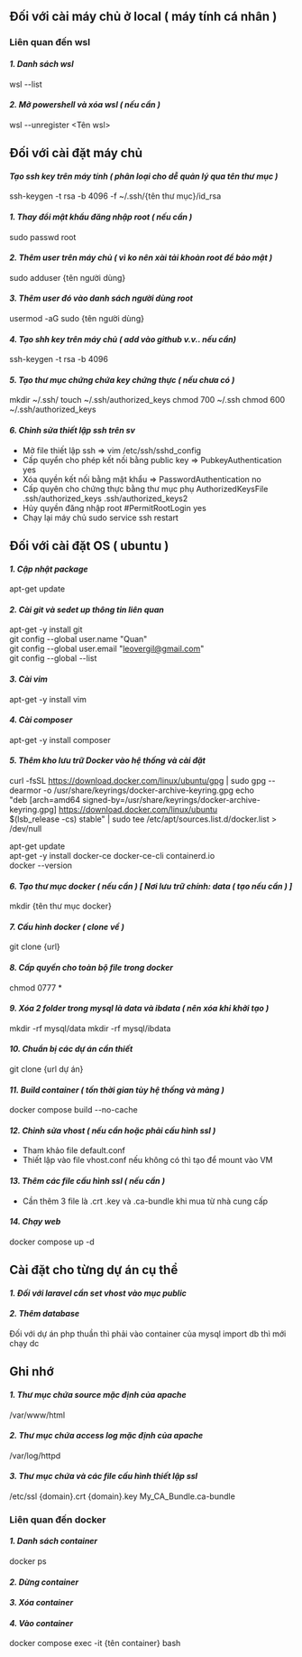 ## Đối với cài máy chủ ở local ( máy tính cá nhân )
### Liên quan đến wsl
#### *1. Danh sách wsl*  
wsl --list

#### *2. Mở powershell và xóa wsl ( nếu cần )*  
wsl --unregister <Tên wsl>

## Đối với cài đặt máy chủ
#### *Tạo ssh key trên máy tính ( phân loại cho dễ quản lý qua tên thư mục )*
ssh-keygen -t rsa -b 4096 -f ~/.ssh/{tên thư mục}/id_rsa

#### *1. Thay đổi mật khẩu đăng nhập root ( nếu cần )*
sudo passwd root

#### *2. Thêm user trên máy chủ ( vì ko nên xài tải khoản root để bảo mật )*
sudo adduser {tên người dùng}

#### *3. Thêm user đó vào danh sách người dùng root*
usermod -aG sudo {tên người dùng}

#### *4. Tạo shh key trên máy chủ ( add vào github v.v.. nếu cần)*
ssh-keygen -t rsa -b 4096

#### *5. Tạo thư mục chứng chứa key chứng thực ( nếu chưa có )*
mkdir ~/.ssh/
touch ~/.ssh/authorized_keys
chmod 700 ~/.ssh
chmod 600 ~/.ssh/authorized_keys

#### *6. Chỉnh sửa thiết lập ssh trên sv*
- Mở file thiết lập ssh => vim /etc/ssh/sshd_config
- Cấp quyển cho phép kết nối bằng public key  => PubkeyAuthentication yes
- Xóa quyền kết nối bằng mật khẩu => PasswordAuthentication no
- Cấp quyên cho chứng thực bằng thư mục phụ AuthorizedKeysFile      .ssh/authorized_keys .ssh/authorized_keys2
- Hủy quyền đăng nhập root #PermitRootLogin yes
- Chạy lại máy chủ sudo service ssh restart

## Đối với cài đặt OS ( ubuntu )
#### *1. Cập nhật package*
apt-get update

#### *2. Cài git và sedet up thông tin liên quan*
apt-get -y install git  
git config --global user.name "Quan"  
git config --global user.email "leovergil@gmail.com"  
git config --global --list  

#### *3. Cài vim*
apt-get -y install vim

#### *4. Cài composer*
apt-get -y install composer

#### *5. Thêm kho lưu trữ Docker vào hệ thống và cài đặt*
curl -fsSL https://download.docker.com/linux/ubuntu/gpg | sudo gpg --dearmor -o /usr/share/keyrings/docker-archive-keyring.gpg
echo \
  "deb [arch=amd64 signed-by=/usr/share/keyrings/docker-archive-keyring.gpg] https://download.docker.com/linux/ubuntu \
  $(lsb_release -cs) stable" | sudo tee /etc/apt/sources.list.d/docker.list > /dev/null  

apt-get update  
apt-get -y install docker-ce docker-ce-cli containerd.io  
docker --version

#### *6. Tạo thư mục docker ( nếu cần ) [ Nơi lưu trữ chính: data ( tạo nếu cần ) ]*
mkdir {tên thư mục docker}

#### *7. Cấu hình docker ( clone về )*
git clone {url}

#### *8. Cấp quyền cho toàn bộ file trong docker*
chmod 0777 *

#### *9. Xóa 2 folder trong mysql là data và ibdata ( nên xóa khi khởi tạo )*
mkdir -rf mysql/data
mkdir -rf mysql/ibdata

#### *10. Chuẩn bị các dự án cần thiết*
git clone {url dự án}

#### *11. Build container ( tốn thời gian tùy hệ thống và mảng )*
docker compose build --no-cache

#### *12. Chỉnh sửa vhost ( nếu cần hoặc phải cấu hình ssl )*
- Tham khảo file default.conf
- Thiết lập vào file vhost.conf nếu không có thì tạo để mount vào VM

#### *13. Thêm các file cấu hình ssl ( nếu cần )*
- Cần thêm 3 file là .crt .key và .ca-bundle khi mua từ nhà cung cấp

#### *14. Chạy web*
docker compose up -d

## Cài đặt cho từng dự án cụ thể
#### *1. Đối với laravel cần set vhost vào mục public*

#### *2. Thêm database*
Đối với dự án php thuần thì phải vào container của mysql import db thì mới chạy dc


## Ghi nhớ
#### *1. Thư mục chứa source mặc định của apache*
/var/www/html
#### *2. Thư mục chứa access log mặc định của apache*
/var/log/httpd
#### *3. Thư mục chứa và các file cấu hình thiết lập ssl*
/etc/ssl
{domain}.crt
{domain}.key
My_CA_Bundle.ca-bundle

### Liên quan đến docker
#### *1. Danh sách container*
docker ps

#### *2. Dừng container*

#### *3. Xóa container*

#### *4. Vào container*
docker compose exec -it {tên container} bash
